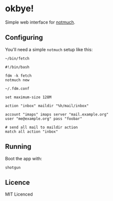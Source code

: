 okbye!
======

Simple web interface for [notmuch](http://notmuchmail.org/).

Configuring
-----------

You'll need a simple `notmuch` setup like this: 

`~/bin/fetch`

    #!/bin/bash
    
    fdm -k fetch
    notmuch new


`~/.fdm.conf`

    set maximum-size 128M
    
    action "inbox" maildir "%h/mail/inbox"
    
    account "imaps" imaps server "mail.example.org"
    user "me@example.org" pass "foobar"
    
    # send all mail to maildir action
    match all action "inbox"

Running
-------

Boot the app with: 

    shotgun 


Licence
-------
MIT Licenced
